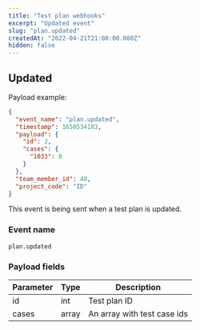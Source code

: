 ```yaml
---
title: "Test plan webhooks"
excerpt: "Updated event"
slug: "plan.updated"
createdAt: "2022-04-21T21:00:00.000Z"
hidden: false
---
```


## Updated

Payload example:

```json
{
  "event_name": "plan.updated",
  "timestamp": 1650534183,
  "payload": {
    "id": 2,
    "cases": {
      "1033": 0
    }
  },
  "team_member_id": 40,
  "project_code": "ID"
}
```

This event is being sent when a test plan is updated.

### Event name

`plan.updated`

### Payload fields

| Parameter | Type  | Description                 |
|-----------|-------|-----------------------------|
| id        | int   | Test plan ID                |
| cases     | array | An array with test case ids |
